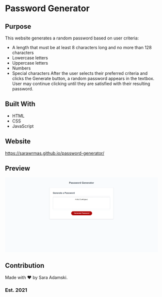 # Password Generator

## Purpose
This website generates a random password based on user criteria:
* A length that must be at least 8 characters long and no more than 128 characters
* Lowercase letters
* Uppercase letters
* Numbers
* Special characters
After the user selects their preferred criteria and clicks the Generate button, a random password appears in the textbox. User may continue clicking until they are satisfied with their resulting password.

## Built With
* HTML
* CSS
* JavaScript

## Website
https://sarawrmas.github.io/password-generator/

## Preview
!["screenshot of the webpage"](images/screenshot.png?raw=true) 

## Contribution
Made with ❤️ by Sara Adamski.

### Est. 2021